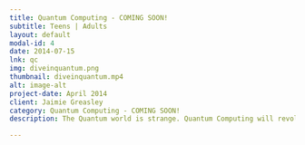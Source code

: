 ```yaml
---
title: Quantum Computing - COMING SOON!
subtitle: Teens | Adults
layout: default
modal-id: 4
date: 2014-07-15
lnk: qc
img: diveinquantum.png
thumbnail: diveinquantum.mp4
alt: image-alt
project-date: April 2014
client: Jaimie Greasley
category: Quantum Computing - COMING SOON!
description: The Quantum world is strange. Quantum Computing will revolutionize the world. This is a great place to hear how and why!   

---
```

